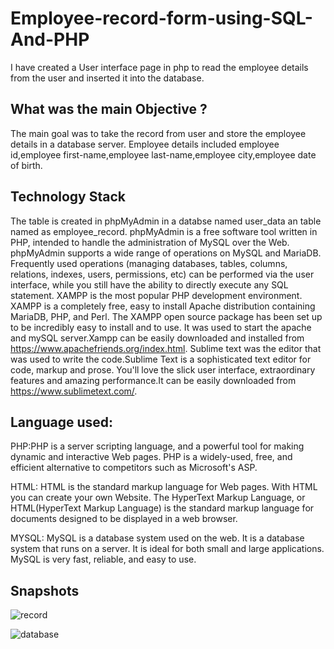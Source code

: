 # Employee-record-form-using-SQL-And-PHP
I have created a User interface page in php to read the employee details from the user and inserted it into the database.
## What was the main Objective ?
The main goal was to take the record from user and store the employee details in a database server.
Employee details included employee id,employee first-name,employee last-name,employee city,employee date of birth.

## Technology Stack 
The table is created in phpMyAdmin in a databse named user_data an table named as employee_record. phpMyAdmin is a free software tool written in PHP, intended to handle the administration of MySQL over the Web. phpMyAdmin supports a wide range of operations on MySQL and MariaDB. Frequently used operations (managing databases, tables, columns, relations, indexes, users, permissions, etc) can be performed via the user interface, while you still have the ability to directly execute any SQL statement.
XAMPP is the most popular PHP development environment.
XAMPP is a completely free, easy to install Apache distribution containing MariaDB, PHP, and Perl. The XAMPP open source package has been set up to be incredibly easy to install and to use. It was used to start the apache and mySQL server.Xampp can be easily downloaded and installed from https://www.apachefriends.org/index.html.
Sublime text was the editor that was used to write the code.Sublime Text is a sophisticated text editor for code, markup and prose. You'll love the slick user interface, extraordinary features and amazing performance.It can be easily downloaded from https://www.sublimetext.com/.

## Language used:
PHP:PHP is a server scripting language, and a powerful tool for making dynamic and interactive Web pages. PHP is a widely-used, free, and efficient alternative to competitors such as Microsoft's ASP.

HTML:
HTML is the standard markup language for Web pages.
With HTML you can create your own Website.
The HyperText Markup Language, or HTML(HyperText Markup Language) is the standard markup language for documents designed to be displayed in a web browser.

MYSQL:
MySQL is a database system used on the web. It is a database system that runs on a server. It is ideal for both small and large applications. MySQL is very fast, reliable, and easy to use.
## Snapshots
![record](https://user-images.githubusercontent.com/53641559/113853958-ef09af80-97bb-11eb-9083-80b810b2f109.png)

![database](https://user-images.githubusercontent.com/53641559/113853954-edd88280-97bb-11eb-9105-b7a3a4d85c0d.png)

